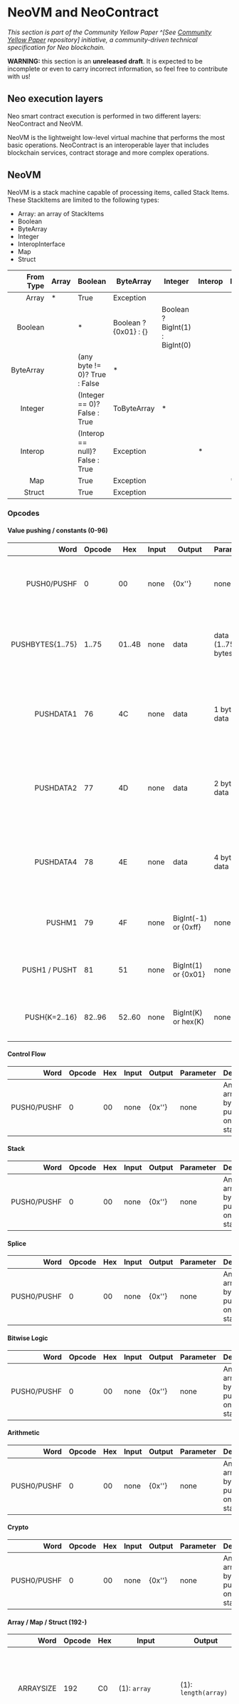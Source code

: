 # NeoVM and NeoContract

_This section is part of the Community Yellow Paper ^[See [Community Yellow Paper](https://github.com/neoresearch/yellowpaper) repository] initiative, a community-driven technical specification for Neo blockchain._

**WARNING:** this section is an **unreleased draft**.
It is expected to be incomplete or even to carry incorrect information, so feel free to contribute with us!

## Neo execution layers

Neo smart contract execution is performed in two different layers: NeoContract and NeoVM.

NeoVM is the lightweight low-level virtual machine that performs the most basic operations.
NeoContract is an interoperable layer that includes blockchain services, contract storage and more complex operations.

## NeoVM

NeoVM is a stack machine capable of processing items, called Stack Items.
These StackItems are limited to the following types:
- Array: an array of StackItems
- Boolean
- ByteArray
- Integer
- InteropInterface
- Map
- Struct

From Type          | Array | Boolean | ByteArray | Integer | Interop | Map | Struct
-------------:| ----- | ------- | --------- | ------- | ------- | --- | ------
Array         | * | True | Exception | | | |
Boolean       |  | * |  Boolean ? {0x01} : {} | Boolean ? BigInt(1) : BigInt(0) | | |
ByteArray     |  | (any byte != 0)? True : False | * | | | |
Integer       |  | (Integer == 0)? False : True | ToByteArray | * | | |
Interop       |  | (Interop == null)? False : True | Exception |  | * | |
Map           |  | True | Exception | |  | * |
Struct        |  | True | Exception | | | | *

### Opcodes

#### Value pushing / constants (0-96)

Word          | Opcode | Hex | Input     | Output  | Parameter | Description
-------------:| ------ | --- | --------- | ------- | --------- | -----------
PUSH0/PUSHF   | 0      | 00  | none      | {0x''}  | none      | An empty array of bytes is pushed onto the stack
PUSHBYTES{1..75} | 1..75 | 01..4B | none | data | data (1..75 bytes) | The next opcode bytes is data to be pushed onto the stack
PUSHDATA1 | 76 | 4C | none | data | 1 byte + data  | The next byte contains the number of bytes to be pushed onto the stack
PUSHDATA2 | 77 | 4D | none | data | 2 bytes + data  | The next two bytes contain the number of bytes to be pushed onto the stack
PUSHDATA4 | 78 | 4E | none | data | 4 bytes + data  | The next four bytes contain the number of bytes to be pushed onto the stack
PUSHM1 | 79 | 4F | none | BigInt(-1) or {0xff}  | none  | The number -1 is pushed onto the stack.
PUSH1 / PUSHT | 81 | 51 | none | BigInt(1) or {0x01}  | none  | The number 1 is pushed onto the stack.
PUSH{K=2..16} | 82..96 | 52..60 | none | BigInt(K) or hex(K)  | none  | The number K is pushed onto the stack.

#### Control Flow

Word          | Opcode | Hex | Input     | Output  | Parameter | Description
-------------:| ------ | --- | --------- | ------- | --------- | -----------
PUSH0/PUSHF   | 0      | 00  | none      | {0x''}  | none      | An empty array of bytes is pushed onto the stack

#### Stack

Word          | Opcode | Hex | Input     | Output  | Parameter | Description
-------------:| ------ | --- | --------- | ------- | --------- | -----------
PUSH0/PUSHF   | 0      | 00  | none      | {0x''}  | none      | An empty array of bytes is pushed onto the stack

#### Splice

Word          | Opcode | Hex | Input     | Output  | Parameter | Description
-------------:| ------ | --- | --------- | ------- | --------- | -----------
PUSH0/PUSHF   | 0      | 00  | none      | {0x''}  | none      | An empty array of bytes is pushed onto the stack

#### Bitwise Logic

Word          | Opcode | Hex | Input     | Output  | Parameter | Description
-------------:| ------ | --- | --------- | ------- | --------- | -----------
PUSH0/PUSHF   | 0      | 00  | none      | {0x''}  | none      | An empty array of bytes is pushed onto the stack

#### Arithmetic

Word          | Opcode | Hex | Input     | Output  | Parameter | Description
-------------:| ------ | --- | --------- | ------- | --------- | -----------
PUSH0/PUSHF   | 0      | 00  | none      | {0x''}  | none      | An empty array of bytes is pushed onto the stack

#### Crypto

Word          | Opcode | Hex | Input     | Output  | Parameter | Description
-------------:| ------ | --- | --------- | ------- | --------- | -----------
PUSH0/PUSHF   | 0      | 00  | none      | {0x''}  | none      | An empty array of bytes is pushed onto the stack


#### Array / Map / Struct (192-)

Word          | Opcode | Hex | Input     | Output  | Parameter | Description
-------------:| ------ | --- | --------- | ------- | --------- | -----------
ARRAYSIZE     | 192      | C0  | (1): `array`   | (1): `length(array)`  | none      | An array is removed from top of the main stack. Its size is put on top of the main stack.
PACK          | 193      | C1  | (`n+1`): `n` `x1` `x2` ... `xn`  | (1):  `[x1,x2,...,xn]`  | none      | A value `n` is taken from top of main stack. The next `n` items on main stack are removed, put inside n-sized array and this array is put on top of the main stack.
UNPACK        | 194      | C2  | (1): `[x1,x2,...,xn]`  | (`n`): `x1`,`x2`,...,`xn`  | none     | An array is removed from top of the main stack. Its elements are put on top of the main stack (in reverse order) and the array size is also put on main stack.
PICKITEM      | 195      | C3  | (2): `n` `[x1,...,xn,...]`  | (1): `xn`  | none     | An input index n (or key) and an array (or map) are taken from main stack. Element array[n] (or map[n]) is put on top of the main stack.
SETITEM       | 196      | C4  | (3): `v` `n` `x=[x1,...,xn,...]`  | (0): `x[n]=v`  | none     | A value v, index n (or key) and an array (or map) are taken from main stack. Attribution array[n]=v (or map[n]=v) is performed.
NEWARRAY   | 197     | C5  | (1): `n`  | (1): `[0: 00, ..., n: 00]`  | none     | A value n is taken from top of main stack. A zero-filled array type with size n is put on top of the main stack.
NEWSTRUCT   | 198     | C6  | (1): `n`  | (1): `{0: 00, ..., n: 00}`  | none     | A value n is taken from top of main stack. A zero-filled struct type with size n is put on top of the main stack.
NEWMAP     | 199     | C7  | none  | (1): `map{}`  | none     | A Map is created and put on top of the main stack.

TODO: continue



#### Stack Isolation (224-228)

Word          | Opcode | Hex | Input     | Output  | Parameter | Description
-------------:| ------ | --- | --------- | ------- | --------- | -----------
CALL_I        | 224    | E0  | none      | `R` items  | `R`(1B),`P`(1B),`n`(2B)      | Current context is copied to the invocation stack (similar to CALL). Read return count (1-byte), parameter count (1-byte) and a 2-byte value n for jump to be performed.
CALL_E        | 225    | E1  | none      | `R` items  | `R`(1B),`P`(1B),`scripthash`(20B)      | Reads a scripthash and executes the corresponding contract (similar to APPCALL). Read return count (1-byte), parameter count (1-byte) and a 20-byte scripthash.
CALL_ED       | 226    | E2  | `scripthash` (20B)  | `R` items  | `R`(1B),`P`(1B)      | Reads a scripthash and executes the corresponding contract (similar to dynamic invoke APPCALL). Read return count (1-byte) and parameter count (1-byte). The 20-byte scripthash is pop from main stack.
CALL_ET        | 227    | E3  | none      | `R` (?)  | `R`(1B),`P`(1B),`scripthash`(20B)      | Reads a scripthash and executes the corresponding contract (similar to TAILCALL). Read return count (1-byte), parameter count (1-byte) and a 20-byte scripthash. Disposes the top item on invocation stack.
CALL_EDT       | 228    | E4  | `scripthash` (20B)  | `R` (?)  | `R`(1B),`P`(1B)      | Reads a scripthash and executes the corresponding contract (similar to dynamic invoke TAILCALL). Read return count (1-byte) and parameter count (1-byte). The 20-byte scripthash is pop from main stack. Disposes the top item on invocation stack.


#### Exceptions (240-241)

Word          | Opcode | Hex | Input     | Output  | Parameter | Description
-------------:| ------ | --- | --------- | ------- | --------- | -----------
THROW         | 240      | F0  | none      | none (or FAULT)  | none      | Halts the execution of the vm by setting VMState.FAULT
THROWIFNOT    | 241      | F1  | `x`      | none (or FAULT)  | none      | Removes top stack item `x`, and halts the execution of the vm by setting VMState.FAULT only if `x` is False.


## NeoContract
